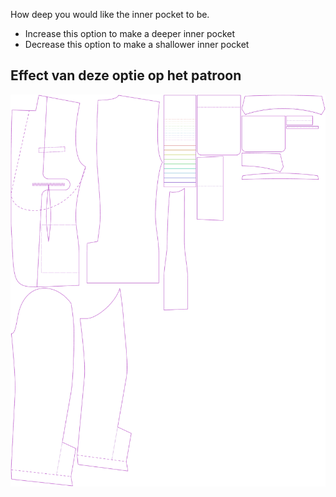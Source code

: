 
How deep you would like the inner pocket to be.

- Increase this option to make a deeper inner pocket
- Decrease this option to make a shallower inner pocket


## Effect van deze optie op het patroon
![This image shows the effect of this option by superimposing several variants that have a different value for this option](jaeger_innerpocketdepth_sample.svg "Effect of this option on the pattern")
